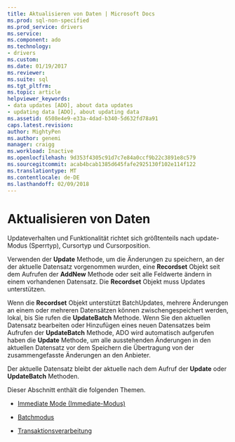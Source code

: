 ```yaml
---
title: Aktualisieren von Daten | Microsoft Docs
ms.prod: sql-non-specified
ms.prod_service: drivers
ms.service: 
ms.component: ado
ms.technology:
- drivers
ms.custom: 
ms.date: 01/19/2017
ms.reviewer: 
ms.suite: sql
ms.tgt_pltfrm: 
ms.topic: article
helpviewer_keywords:
- data updates [ADO], about data updates
- updating data [ADO], about updating data
ms.assetid: 6508e4e9-e33a-4dad-b340-5d632fd78a91
caps.latest.revision: 
author: MightyPen
ms.author: genemi
manager: craigg
ms.workload: Inactive
ms.openlocfilehash: 9d353f4305c91d7c7e84a0ccf9b22c3891e8c579
ms.sourcegitcommit: acab4bcab1385d645fafe2925130f102e114f122
ms.translationtype: MT
ms.contentlocale: de-DE
ms.lasthandoff: 02/09/2018
---
```

# <a name="updating-data"></a>Aktualisieren von Daten
Updateverhalten und Funktionalität richtet sich größtenteils nach update-Modus (Sperrtyp), Cursortyp und Cursorposition.  
  
 Verwenden der **Update** Methode, um die Änderungen zu speichern, an der der aktuelle Datensatz vorgenommen wurden, eine **Recordset** Objekt seit dem Aufrufen der **AddNew** Methode oder seit alle Feldwerte ändern in einem vorhandenen Datensatz. Die **Recordset** Objekt muss Updates unterstützen.  
  
 Wenn die **Recordset** Objekt unterstützt BatchUpdates, mehrere Änderungen an einem oder mehreren Datensätzen können zwischengespeichert werden, lokal, bis Sie rufen die **UpdateBatch** Methode. Wenn Sie den aktuellen Datensatz bearbeiten oder Hinzufügen eines neuen Datensatzes beim Aufrufen der **UpdateBatch** Methode, ADO wird automatisch aufgerufen haben die **Update** Methode, um alle ausstehenden Änderungen in den aktuellen Datensatz vor dem Speichern die Übertragung von der zusammengefasste Änderungen an den Anbieter.  
  
 Der aktuelle Datensatz bleibt der aktuelle nach dem Aufruf der **Update** oder **UpdateBatch** Methoden.  
  
 Dieser Abschnitt enthält die folgenden Themen.  
  
-   [Immediate Mode (Immediate-Modus)](../../../ado/guide/data/immediate-mode.md)  
  
-   [Batchmodus](../../../ado/guide/data/batch-mode.md)  
  
-   [Transaktionsverarbeitung](../../../ado/guide/data/transaction-processing.md)
